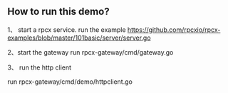 ## How to run this demo?


1、 start a rpcx service.
run the example https://github.com/rpcxio/rpcx-examples/blob/master/101basic/server/server.go

2、start the gateway
run rpcx-gateway/cmd/gateway.go

3、 run the http client

run rpcx-gateway/cmd/demo/httpclient.go



